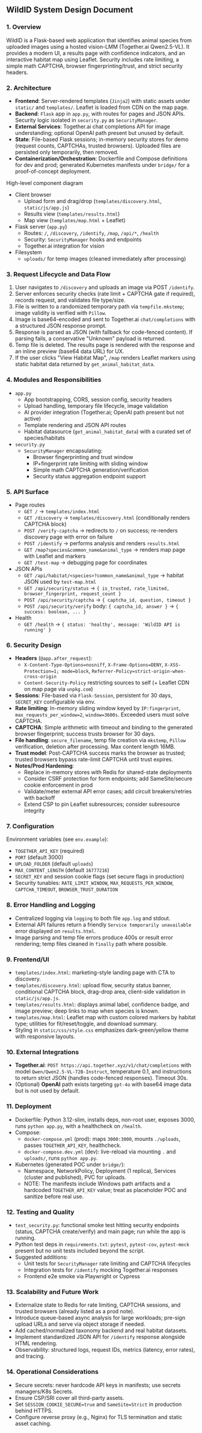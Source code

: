 ## WildID System Design Document

### 1. Overview
WildID is a Flask-based web application that identifies animal species from uploaded images using a hosted vision-LMM (Together.ai Qwen2.5-VL). It provides a modern UI, a results page with confidence indicators, and an interactive habitat map using Leaflet. Security includes rate limiting, a simple math CAPTCHA, browser fingerprinting/trust, and strict security headers.

### 2. Architecture
- **Frontend**: Server-rendered templates (`Jinja2`) with static assets under `static/` and `templates/`. Leaflet is loaded from CDN on the map page.
- **Backend**: `Flask` app in `app.py`, with routes for pages and JSON APIs. Security logic isolated in `security.py` as `SecurityManager`.
- **External Services**: Together.ai chat completions API for image understanding; optional OpenAI path present but unused by default.
- **State**: File-based Flask sessions; in-memory security stores for demo (request counts, CAPTCHAs, trusted browsers). Uploaded files are persisted only temporarily, then removed.
- **Containerization/Orchestration**: Dockerfile and Compose definitions for dev and prod; generated Kubernetes manifests under `bridge/` for a proof-of-concept deployment.

High-level component diagram
- Client browser
  - Upload form and drag/drop (`templates/discovery.html`, `static/js/app.js`)
  - Results view (`templates/results.html`)
  - Map view (`templates/map.html` + Leaflet)
- Flask server (`app.py`)
  - Routes: `/`, `/discovery`, `/identify`, `/map`, `/api/*`, `/health`
  - Security: `SecurityManager` hooks and endpoints
  - Together.ai integration for vision
- Filesystem
  - `uploads/` for temp images (cleaned immediately after processing)

### 3. Request Lifecycle and Data Flow
1. User navigates to `/discovery` and uploads an image via POST `/identify`.
2. Server enforces security checks (rate limit + CAPTCHA gate if required), records request, and validates file type/size.
3. File is written to a randomized temporary path via `tempfile.mkstemp`; image validity is verified with `Pillow`.
4. Image is base64-encoded and sent to Together.ai `chat/completions` with a structured JSON response prompt.
5. Response is parsed as JSON (with fallback for code-fenced content). If parsing fails, a conservative "Unknown" payload is returned.
6. Temp file is deleted. The results page is rendered with the response and an inline preview (base64 data URL) for UX.
7. If the user clicks "View Habitat Map", `/map` renders Leaflet markers using static habitat data returned by `get_animal_habitat_data`.

### 4. Modules and Responsibilities
- `app.py`
  - App bootstrapping, CORS, session config, security headers
  - Upload handling, temporary file lifecycle, image validation
  - AI provider integration (Together.ai; OpenAI path present but not active)
  - Template rendering and JSON API routes
  - Habitat datasource (`get_animal_habitat_data`) with a curated set of species/habitats
- `security.py`
  - `SecurityManager` encapsulating:
    - Browser fingerprinting and trust window
    - IP+fingerprint rate limiting with sliding window
    - Simple math CAPTCHA generation/verification
    - Security status aggregation endpoint support

### 5. API Surface
- Page routes
  - `GET /` → `templates/index.html`
  - `GET /discovery` → `templates/discovery.html` (conditionally renders CAPTCHA block)
  - `POST /verify-captcha` → redirects to `/` on success; re-renders discovery page with error on failure
  - `POST /identify` → performs analysis and renders `results.html`
  - `GET /map?species&common_name&animal_type` → renders map page with Leaflet and markers
  - `GET /test-map` → debugging page for coordinates
- JSON APIs
  - `GET /api/habitat/<species>?common_name&animal_type` → habitat JSON used by `test-map.html`
  - `GET /api/security/status` → `{ is_trusted, rate_limited, browser_fingerprint, request_count }`
  - `POST /api/security/captcha` → `{ captcha_id, question, timeout }`
  - `POST /api/security/verify` body: `{ captcha_id, answer }` → `{ success: boolean, ... }`
- Health
  - `GET /health` → `{ status: 'healthy', message: 'WildID API is running' }`

### 6. Security Design
- **Headers** (`@app.after_request`):
  - `X-Content-Type-Options=nosniff`, `X-Frame-Options=DENY`, `X-XSS-Protection=1; mode=block`, `Referrer-Policy=strict-origin-when-cross-origin`
  - `Content-Security-Policy` restricting sources to self (+ Leaflet CDN on map page via `unpkg.com`)
- **Sessions**: File-based via `Flask-Session`, persistent for 30 days, `SECRET_KEY` configurable via env.
- **Rate limiting**: In-memory sliding window keyed by `IP:fingerprint`, `max_requests_per_window=2`, `window=3600s`. Exceeded users must solve CAPTCHA.
- **CAPTCHA**: Simple arithmetic with timeout and binding to the generated browser fingerprint; success trusts browser for 30 days.
- **File handling**: `secure_filename`, temp file creation via `mkstemp`, `Pillow` verification, deletion after processing. Max content length 16MB.
- **Trust model**: Post-CAPTCHA success marks the browser as trusted; trusted browsers bypass rate-limit CAPTCHA until trust expires.
- **Notes/Prod Hardening**:
  - Replace in-memory stores with Redis for shared-state deployments
  - Consider CSRF protection for form endpoints; add SameSite/secure cookie enforcement in prod
  - Validate/meter external API error cases; add circuit breakers/retries with backoff
  - Extend CSP to pin Leaflet subresources; consider subresource integrity

### 7. Configuration
Environment variables (see `env.example`):
- `TOGETHER_API_KEY` (required)
- `PORT` (default 3000)
- `UPLOAD_FOLDER` (default `uploads`)
- `MAX_CONTENT_LENGTH` (default `16777216`)
- `SECRET_KEY` and session cookie flags (set secure flags in production)
- Security tunables: `RATE_LIMIT_WINDOW`, `MAX_REQUESTS_PER_WINDOW`, `CAPTCHA_TIMEOUT`, `BROWSER_TRUST_DURATION`

### 8. Error Handling and Logging
- Centralized logging via `logging` to both file `app.log` and stdout.
- External API failures return a friendly `Service temporarily unavailable` error displayed on `results.html`.
- Image parsing and temp file errors produce 400s or result error rendering; temp files cleaned in `finally` path where possible.

### 9. Frontend/UI
- `templates/index.html`: marketing-style landing page with CTA to discovery.
- `templates/discovery.html`: upload flow, security status banner, conditional CAPTCHA block, drag-drop area, client-side validation in `static/js/app.js`.
- `templates/results.html`: displays animal label, confidence badge, and image preview; deep links to map when species is known.
- `templates/map.html`: Leaflet map with custom colored markers by habitat type; utilities for fit/reset/toggle, and download summary.
- Styling in `static/css/style.css` emphasizes dark-green/yellow theme with responsive layouts.

### 10. External Integrations
- **Together.ai**: `POST https://api.together.xyz/v1/chat/completions` with model `Qwen/Qwen2.5-VL-72B-Instruct`, temperature 0.1, and instructions to return strict JSON (handles code-fenced responses). Timeout 30s.
- (Optional) **OpenAI** path exists targeting `gpt-4o` with base64 image data but is not used by default.

### 11. Deployment
- Dockerfile: Python 3.12-slim, installs deps, non-root user, exposes 3000, runs `python app.py`, with a healthcheck on `/health`.
- Compose:
  - `docker-compose.yml` (prod): maps `3000:3000`, mounts `./uploads`, passes `TOGETHER_API_KEY`, healthcheck.
  - `docker-compose.dev.yml` (dev): live-reload via mounting `.` and `uploads/`, runs `python app.py`.
- Kubernetes (generated POC under `bridge/`):
  - Namespace, NetworkPolicy, Deployment (1 replica), Services (cluster and published), PVC for uploads.
  - NOTE: The manifests include Windows path artifacts and a hardcoded `TOGETHER_API_KEY` value; treat as placeholder POC and sanitize before real use.

### 12. Testing and Quality
- `test_security.py`: functional smoke test hitting security endpoints (status, CAPTCHA create/verify) and main page; run while the app is running.
- Python test deps in `requirements.txt`: `pytest`, `pytest-cov`, `pytest-mock` present but no unit tests included beyond the script.
- Suggested additions:
  - Unit tests for `SecurityManager` rate limiting and CAPTCHA lifecycles
  - Integration tests for `/identify` mocking Together.ai responses
  - Frontend e2e smoke via Playwright or Cypress

### 13. Scalability and Future Work
- Externalize state to Redis for rate limiting, CAPTCHA sessions, and trusted browsers (already listed as a prod note).
- Introduce queue-based async analysis for large workloads; pre-sign upload URLs and serve via object storage if needed.
- Add cached/normalized taxonomy backend and real habitat datasets.
- Implement standardized JSON API for `/identify` response alongside HTML rendering.
- Observability: structured logs, request IDs, metrics (latency, error rates), and tracing.

### 14. Operational Considerations
- Secure secrets: never hardcode API keys in manifests; use secrets managers/K8s Secrets.
- Ensure CSP/SRI cover all third-party assets.
- Set `SESSION_COOKIE_SECURE=true` and `SameSite=Strict` in production behind HTTPS.
- Configure reverse proxy (e.g., Nginx) for TLS termination and static asset caching.
